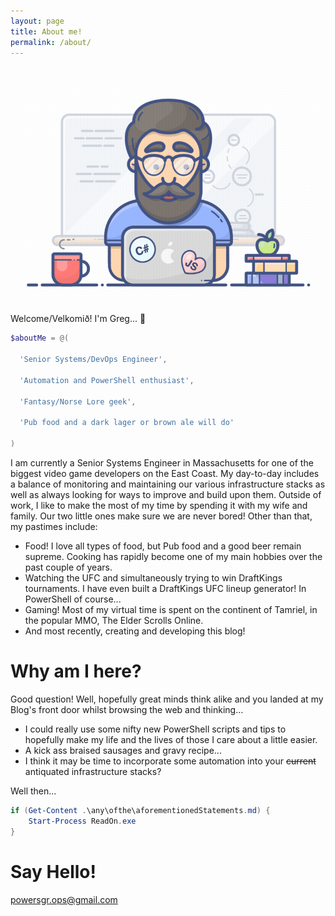```yaml
---
layout: page
title: About me!
permalink: /about/
---
```


![](./images/programmer.gif)

Welcome/Velkomið! I'm Greg... 🧔

```powershell
$aboutMe = @(

  'Senior Systems/DevOps Engineer',

  'Automation and PowerShell enthusiast',

  'Fantasy/Norse Lore geek',

  'Pub food and a dark lager or brown ale will do'

)
```

I am currently a Senior Systems Engineer in Massachusetts for one of the biggest video game developers on the East Coast. My day-to-day includes a balance of monitoring and maintaining our various infrastructure stacks as well as always looking for ways to improve and build upon them. Outside of work, I like to make the most of my time by spending it with my wife and family. Our two little ones make sure we are never bored! Other than that, my pastimes include:
* Food! I love all types of food, but Pub food and a good beer remain supreme. Cooking has rapidly become one of my main hobbies over the past couple of years.
* Watching the UFC and simultaneously trying to win DraftKings tournaments. I have even built a DraftKings UFC lineup generator! In PowerShell of course...
* Gaming! Most of my virtual time is spent on the continent of Tamriel, in the popular MMO, The Elder Scrolls Online.
* And most recently, creating and developing this blog!


# Why am I here?

Good question! Well, hopefully great minds think alike and you landed at my Blog's front door whilst browsing the web and thinking...  
* I could really use some nifty new PowerShell scripts and tips to hopefully make my life and the lives of those I care about a little easier.  
* A kick ass braised sausages and gravy recipe...  
* I think it may be time to incorporate some automation into your ~~current~~ antiquated infrastructure stacks?  

Well then...

```powershell
if (Get-Content .\any\ofthe\aforementionedStatements.md) {
    Start-Process ReadOn.exe
}
```

# Say Hello!

[powersgr.ops@gmail.com](mailto:email@domain.com)